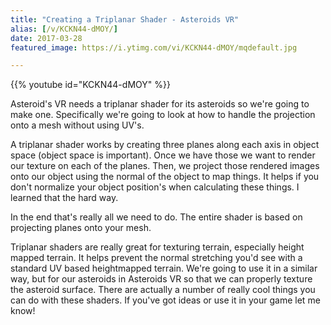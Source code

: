 ```yaml
---
title: "Creating a Triplanar Shader - Asteroids VR"
alias: [/v/KCKN44-dMOY/]
date: 2017-03-28
featured_image: https://i.ytimg.com/vi/KCKN44-dMOY/mqdefault.jpg

---
```


{{% youtube id="KCKN44-dMOY" %}}

Asteroid's VR needs a triplanar shader for its asteroids so we're going to make one. Specifically we're going to look at how to handle the projection onto a mesh without using UV's.

A triplanar shader works by creating three planes along each axis in object space (object space is important). Once we have those we want to render our texture on each of the planes. Then, we project those rendered images onto our object using the normal of the object to map things. It helps if you don't normalize your object position's when calculating these things. I learned that the hard way.

In the end that's really all we need to do. The entire shader is based on projecting planes onto your mesh.

Triplanar shaders are really great for texturing terrain, especially height mapped terrain. It helps prevent the normal stretching you'd see with a standard UV based heightmapped terrain. We're going to use it in a similar way, but for our asteroids in Asteroids VR so that we can properly texture the asteroid surface. There are actually a number of really cool things you can do with these shaders. If you've got ideas or use it in your game let me know!